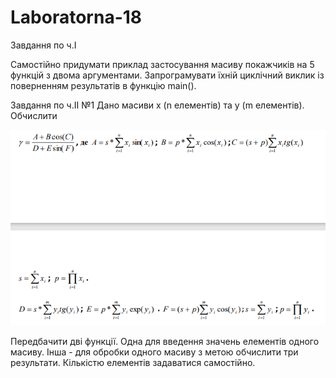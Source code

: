 # Laboratorna-18
Завдання по ч.I 

Самостійно придумати приклад застосування масиву покажчиків на 5 функцій з двома аргументами. Запрограмувати їхній циклічний виклик із поверненням результатів в функцію main().

Завдання по ч.II
№1 
Дано масиви x (n елементів) та y (m елементів). Обчислити 

![Image](https://github.com/daria-sng/Laboratorna-18/blob/main/task2.png)

Передбачити дві функції. Одна для введення значень елементів одного масиву.
Інша - для обробки одного масиву з метою обчислити три результати. Кількістю 
елементів задаватися самостійно.
